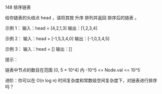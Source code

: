 148 排序链表

给你链表的头结点 head ，请将其按 升序 排列并返回 排序后的链表 。

 

示例 1：
输入：head = [4,2,1,3]
输出：[1,2,3,4]

示例 2：
输入：head = [-1,5,3,4,0]
输出：[-1,0,3,4,5]

示例 3：
输入：head = []
输出：[]
 

提示：

链表中节点的数目在范围 [0, 5 * 10^4] 内
-10^5 <= Node.val <= 10^5
 

进阶：你可以在 O(n log n) 时间复杂度和常数级空间复杂度下，对链表进行排序吗？